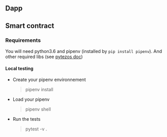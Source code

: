 ## Dapp

## Smart contract

### Requirements

You will need python3.6 and pipenv (installed by `pip install pipenv`).
And other required libs (see [pytezos doc](https://pytezos.org/quick_start.html))

#### Local testing

- Create your pipenv environnement
  > pipenv install
- Load your pipenv
  > pipenv shell
- Run the tests
  > pytest -v .
